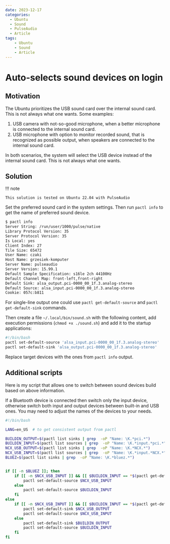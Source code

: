 ```yaml
---
date: 2023-12-17
categories:
  - Ubuntu
  - Sound
  - PulseAudio
  - Article
tags:
    - Ubuntu
    - Sound
    - Article
---
```


# Auto-selects sound devices on login

## Motivation

The Ubuntu prioritizes the USB sound card over the internal sound card. This is not always what one wants.
Some examples:

1. USB camera with not-so-good microphone, when a better microphone is connected to the internal sound card.
2. USB microphone with option to monitor recorded sound, that is recognized as possible output, when speakers are connected to the internal sound card.

In both scenarios, the system will select the USB device instead of the internal sound card. This is not always what one wants.

<!-- more -->


## Solution

!!! note 

    This solution is tested on Ubuntu 22.04 with PulseAudio


Set the preferred sound card in the system settings. Then run `pactl info` to get the name of preferred sound device. 

```bash
$ pactl info
Server String: /run/user/1000/pulse/native
Library Protocol Version: 35
Server Protocol Version: 35
Is Local: yes
Client Index: 27
Tile Size: 65472
User Name: czaki
Host Name: grzesiek-komputer
Server Name: pulseaudio
Server Version: 15.99.1
Default Sample Specification: s16le 2ch 44100Hz
Default Channel Map: front-left,front-right
Default Sink: alsa_output.pci-0000_00_1f.3.analog-stereo
Default Source: alsa_input.pci-0000_00_1f.3.analog-stereo
Cookie: 057c:b811     
```

For single-line output one could use `pactl get-default-source` and `pactl get-default-sink` commands.

Then create a file `~/.local/bin/sound.sh` with the following content, add execution permissions (`chmod +x ./sound.sh`) and add it to the startup applications:

```bash
#!/bin/bash
pactl set-default-source 'alsa_input.pci-0000_00_1f.3.analog-stereo'
pactl set-default-sink 'alsa_output.pci-0000_00_1f.3.analog-stereo'
```

Replace target devices with the ones from `pactl info` output. 


## Additional scripts

Here is my script that allows one to switch between sound devices build based on above information.

If a Bluetooth device is connected then switch only the input device, otherwise switch both input and output devices between built-in and USB ones.
You may need to adjust the names of the devices to your needs.

```bash
#!/bin/bash

LANG=en_US  # to get consistent output from pactl

BUILDIN_OUTPUT=$(pactl list sinks | grep  -oP "Name: \K.*pci.*")
BUILDIN_INPUT=$(pactl list sources | grep  -oP "Name: \K.*input.*pci.*")
NCX_USB_OUTPUT=$(pactl list sinks | grep  -oP "Name: \K.*NCX.*")
NCX_USB_INPUT=$(pactl list sources | grep  -oP "Name: \K.*input.*NCX.*")
BLUEZ=$(pactl list sinks | grep  -oP "Name: \K.*bluez.*")


if [[ -n $BLUEZ ]]; then
    if [[ -n $NCX_USB_INPUT ]] && [[ $BUILDIN_INPUT == *$(pactl get-default-source)* ]]; then
        pactl set-default-source $NCX_USB_INPUT
    else
        pactl set-default-source $BUILDIN_INPUT
    fi
else
    if [[ -n $NCX_USB_INPUT ]] && [[ $BUILDIN_INPUT == *$(pactl get-default-source)* ]]; then
        pactl set-default-sink $NCX_USB_OUTPUT
        pactl set-default-source $NCX_USB_INPUT
    else
        pactl set-default-sink $BUILDIN_OUTPUT
        pactl set-default-source $BUILDIN_INPUT
    fi
fi
```



